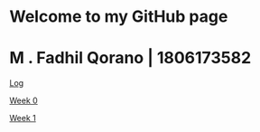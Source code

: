 # Welcome to my GitHub page

# M . Fadhil Qorano | 1806173582

[Log](https://github.com/anowanggai/os202/tree/master/TXT)

[Week 0](W00/) 

[Week 1](W01/)
